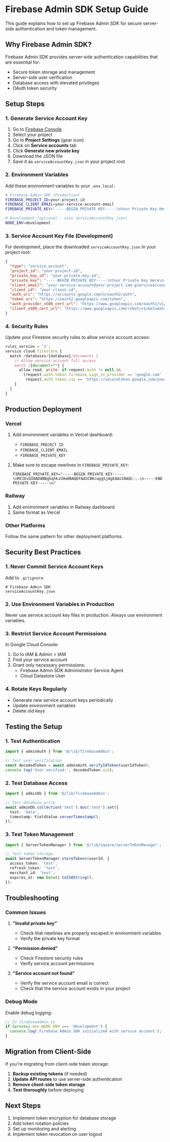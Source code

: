 # Firebase Admin SDK Setup Guide

This guide explains how to set up Firebase Admin SDK for secure server-side authentication and token management.

## Why Firebase Admin SDK?

Firebase Admin SDK provides server-side authentication capabilities that are essential for:
- Secure token storage and management
- Server-side user verification
- Database access with elevated privileges
- OAuth token security

## Setup Steps

### 1. Generate Service Account Key

1. Go to [Firebase Console](https://console.firebase.google.com/)
2. Select your project
3. Go to **Project Settings** (gear icon)
4. Click on **Service accounts** tab
5. Click **Generate new private key**
6. Download the JSON file
7. Save it as `serviceAccountKey.json` in your project root

### 2. Environment Variables

Add these environment variables to your `.env.local`:

```bash
# Firebase Admin SDK (Production)
FIREBASE_PROJECT_ID=your-project-id
FIREBASE_CLIENT_EMAIL=your-service-account-email
FIREBASE_PRIVATE_KEY="-----BEGIN PRIVATE KEY-----\nYour Private Key Here\n-----END PRIVATE KEY-----\n"

# Development (optional - uses serviceAccountKey.json)
NODE_ENV=development
```

### 3. Service Account Key File (Development)

For development, place the downloaded `serviceAccountKey.json` in your project root:

```json
{
  "type": "service_account",
  "project_id": "your-project-id",
  "private_key_id": "your-private-key-id",
  "private_key": "-----BEGIN PRIVATE KEY-----\nYour Private Key Here\n-----END PRIVATE KEY-----\n",
  "client_email": "your-service-account@your-project.iam.gserviceaccount.com",
  "client_id": "your-client-id",
  "auth_uri": "https://accounts.google.com/o/oauth2/auth",
  "token_uri": "https://oauth2.googleapis.com/token",
  "auth_provider_x509_cert_url": "https://www.googleapis.com/oauth2/v1/certs",
  "client_x509_cert_url": "https://www.googleapis.com/robot/v1/metadata/x509/your-service-account%40your-project.iam.gserviceaccount.com"
}
```

### 4. Security Rules

Update your Firestore security rules to allow service account access:

```javascript
rules_version = '2';
service cloud.firestore {
  match /databases/{database}/documents {
    // Allow service account full access
    match /{document=**} {
      allow read, write: if request.auth != null && 
        (request.auth.token.firebase.sign_in_provider == 'google.com' || 
         request.auth.token.iss == 'https://securetoken.google.com/your-project-id');
    }
  }
}
```

## Production Deployment

### Vercel

1. Add environment variables in Vercel dashboard:
   - `FIREBASE_PROJECT_ID`
   - `FIREBASE_CLIENT_EMAIL`
   - `FIREBASE_PRIVATE_KEY`

2. Make sure to escape newlines in `FIREBASE_PRIVATE_KEY`:
   ```
   FIREBASE_PRIVATE_KEY="-----BEGIN PRIVATE KEY-----\nMIIEvQIBADANBgkqhkiG9w0BAQEFAASCBKcwggSjAgEAAoIBAQC...\n-----END PRIVATE KEY-----\n"
   ```

### Railway

1. Add environment variables in Railway dashboard
2. Same format as Vercel

### Other Platforms

Follow the same pattern for other deployment platforms.

## Security Best Practices

### 1. Never Commit Service Account Keys

Add to `.gitignore`:
```gitignore
# Firebase Admin SDK
serviceAccountKey.json
```

### 2. Use Environment Variables in Production

Never use service account key files in production. Always use environment variables.

### 3. Restrict Service Account Permissions

In Google Cloud Console:
1. Go to IAM & Admin > IAM
2. Find your service account
3. Grant only necessary permissions:
   - Firebase Admin SDK Administrator Service Agent
   - Cloud Datastore User

### 4. Rotate Keys Regularly

- Generate new service account keys periodically
- Update environment variables
- Delete old keys

## Testing the Setup

### 1. Test Authentication

```typescript
import { adminAuth } from '@/lib/firebaseAdmin';

// Test user verification
const decodedToken = await adminAuth.verifyIdToken(userIdToken);
console.log('User verified:', decodedToken.uid);
```

### 2. Test Database Access

```typescript
import { adminDb } from '@/lib/firebaseAdmin';

// Test database write
await adminDb.collection('test').doc('test').set({
  test: 'data',
  timestamp: FieldValue.serverTimestamp(),
});
```

### 3. Test Token Management

```typescript
import { ServerTokenManager } from '@/lib/square/serverTokenManager';

// Test token storage
await ServerTokenManager.storeTokens(userId, {
  access_token: 'test',
  refresh_token: 'test',
  merchant_id: 'test',
  expires_at: new Date().toISOString(),
});
```

## Troubleshooting

### Common Issues

1. **"Invalid private key"**
   - Check that newlines are properly escaped in environment variables
   - Verify the private key format

2. **"Permission denied"**
   - Check Firestore security rules
   - Verify service account permissions

3. **"Service account not found"**
   - Verify the service account email is correct
   - Check that the service account exists in your project

### Debug Mode

Enable debug logging:

```typescript
// In firebaseAdmin.ts
if (process.env.NODE_ENV === 'development') {
  console.log('Firebase Admin SDK initialized with service account');
}
```

## Migration from Client-Side

If you're migrating from client-side token storage:

1. **Backup existing tokens** (if needed)
2. **Update API routes** to use server-side authentication
3. **Remove client-side token storage**
4. **Test thoroughly** before deploying

## Next Steps

1. Implement token encryption for database storage
2. Add token rotation policies
3. Set up monitoring and alerting
4. Implement token revocation on user logout 